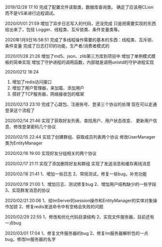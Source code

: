 2019/12/28 17:10
完成了配置文件读取类，数据库查询类。
确定了应该用CLion而不是VS来进行远程调试。

2020/01/01 21:59
增加了异步日志写入的代码，还没完成
只是把需要实现的东西给出来了，包括
Logger、线程类、互斥锁类、条件变量类等。

2020年1月9日16:58:51
完成了多线程操作需要的基本的东西：线程类、互斥锁、条件变量
完成了日志打印的功能，生产者/消费者模式的

2020/01/28 21:26
增加了md5、json、zlib第三方库到项目中
增加了单例模式模板的简单实现
增加了守护进程的调用函数，内部就是调用unistd的守护进程实现

2020/0212 18:24
1. 增加了redis访问接口
2. 增加了用户管理器，来加载、添加用户
3. 搭好了TCP服务器，网络接收包的框架

2020/02/13 23:10
完成了心跳包、注册账号、登录三个协议的处理
现在可以走通登录这个流程了

2020/02/14 21:46
实现了获取好友列表、查找用户、用户状态改变、
更新用户信息、修改登录密码几个协议

2020/02/15 22:44
实现了创建群组、获取成员列表两个协议
修改UserManager类为EntityManager

2020/02/16 19:00
实现好友分组相关的两个协议

2020/02/17 21:11
实现了添加删除好友和群组
实现了发送消息和缓存离线消息

2020/02/18 21:41
1、增加一些日志
2、常规测试，修复一些bug，补充功能

2020/02/19 21:00
1、增加日志、测试修复bug
2、增加用户结构缺少的一些字段
3、实现群发消息的协议

2020/02/21 20:06
1、给ImServer的session操作和EntityManager的实体对象操作加锁
2、修复redis发送命令中有空格会失败的问题

2020/02/29 22:55
1、修改和优化代码目录结构
2、实现文件服务器，目前还有一点bug

2020/03/01 17:04
1、修复文件服务器的bug
2、修复Im服务器解析包的一点bug，修改Im服务器的名字